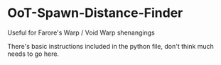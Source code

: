 # OoT-Spawn-Distance-Finder
Useful for Farore's Warp / Void Warp shenangings

There's basic instructions included in the python file, don't think much needs to go here.